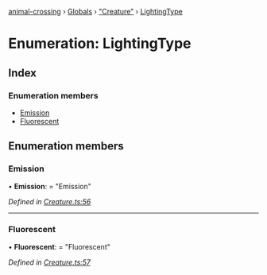 [animal-crossing](../README.md) › [Globals](../globals.md) › ["Creature"](../modules/_creature_.md) › [LightingType](_creature_.lightingtype.md)

# Enumeration: LightingType

## Index

### Enumeration members

* [Emission](_creature_.lightingtype.md#emission)
* [Fluorescent](_creature_.lightingtype.md#fluorescent)

## Enumeration members

###  Emission

• **Emission**: = "Emission"

*Defined in [Creature.ts:56](https://github.com/Norviah/animal-crossing/blob/44de0e0/module/types/Creature.ts#L56)*

___

###  Fluorescent

• **Fluorescent**: = "Fluorescent"

*Defined in [Creature.ts:57](https://github.com/Norviah/animal-crossing/blob/44de0e0/module/types/Creature.ts#L57)*
